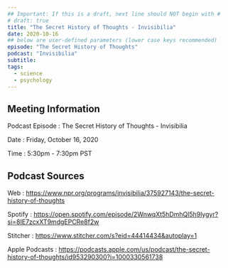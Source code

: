 ```yaml
---
## Important: If this is a draft, next line should NOT begin with #
# draft: true
title: "The Secret History of Thoughts - Invisibilia"
date: 2020-10-16
## below are user-defined parameters (lower case keys recommended)
episode: "The Secret History of Thoughts"
podcast: "Invisibilia"
subtitle:
tags:
  - science
  - psychology
---
```


## Meeting Information

Podcast Episode
:   The Secret History of Thoughts - Invisibilia

Date
:   Friday, October 16, 2020

Time
:   5:30pm - 7:30pm PST

## Podcast Sources

Web
:   https://www.npr.org/programs/invisibilia/375927143/the-secret-history-of-thoughts

Spotify
:   https://open.spotify.com/episode/2WnwqXt5hDmhQl5h9lygyr?si=8IE7zcxXT9mdgEPCRe8f2w

Stitcher
:   https://www.stitcher.com/s?eid=44414434&autoplay=1

Apple Podcasts
:   https://podcasts.apple.com/us/podcast/the-secret-history-of-thoughts/id953290300?i=1000330561738

